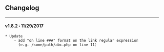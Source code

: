 ## Changelog
***

#### v1.8.2 : 11/29/2017

	* Update
		- add "on line ###" format on the link regular expression
		  (e.g. /some/path/abc.php on line 11)
